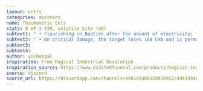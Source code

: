 ```yaml
---
layout: entry
categories: monsters 
name: Thaumovoric Eels
stats: 8 HP 3 STR, volatile bite (d8)
subtext1: " • Flourishing in Bastion after the advent of electricity; feeds from any source of energy. If captured, are both a delicacy as well as a valuable industrial component."
subtext2: " • On critical damage, the target loses 1d4 CHA and is permanently disfigured by discharged energy."
subtext3: 
subtext4: 
author: yochaigal
inspiration: From Magical Industrial Revolution
inspiration_source: https://www.exaltedfuneral.com/products/magical-industrial-revolution
source: discord
source_url: https://discordapp.com/channels/499193406828838922/499193406828838924/698706414364917790
---
```


